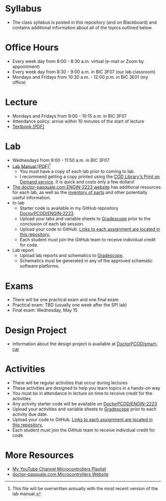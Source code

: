 # Syllabus

- The class syllabus is posted in this repository (and on Blackboard) and contains additional information about all of the topics outlined below

# Office Hours

- Every week day from 8:00 - 8:30 a.m. virtual (e-mail or Zoom by appointment)
- Every week day from 8:30 - 9:00 a.m. in BIC 3F07 (our lab classroom)
- Mondays and Fridays from 10:30 a.m. - 12:00 p.m. in BIC 3E01 (my office)

# Lecture

- Mondays and Fridays from 9:00 - 10:15 a.m. in BIC 3F07
- Attendance policy: arrive within 10 minutes of the start of lecture
- [Textbook [PDF]](https://doctor-pasquale.com/wp-content/uploads/2021/02/The-Yellow-Book.pdf)

# Lab

- Wednesdays from 9:00 - 11:50 a.m. in BIC 3F07
- [Lab Manual [PDF]](https://doctor-pasquale.com/wp-content/uploads/2023/05/ENGIN-2223-Lab-Manual.pdf)[^1]
  - You must have a copy of each lab prior to coming to lab.
  - I recommend getting a copy printed using the [COD Library's Print on Demand service](https://library.cod.edu/pod). It is quick and costs only a few dollars!
- [The doctor-pasquale.com ENGIN-2223 website](https://doctor-pasquale.com/engin-2223/) has additional resources for each lab, as well as the [inventory of parts](https://doctor-pasquale.com/inventory/) and other potentially useful information.
- In-lab
  - Starter code is available in my GitHub repository [DoctorPCOD/ENGIN-2223](../ENGIN-2223)
  - Upload your labs and variable sheets to [Gradescope](https://www.gradescope.com) prior to the conclusion of each lab session.
  - Upload your code to GitHub. [Links to each assignment are located in this repository.](github-submission-links.md)
  - Each student must join the GitHub team to receive individual credit for code.
- Lab report
  - Upload lab reports and schematics to [Gradescope](https://www.gradescope.com).
  - Schematics must be generated in any of the approved schematic software platforms.

[^1]: This file will be overwritten annually with the most recent version of the lab manual.

# Exams

- There will be one practical exam and one final exam
- Practical exam: TBD (usually one week after the SPI lab)
- Final exam: Wednesday, May 15

# Design Project

- Information about the design project is available at [DoctorPCOD/smart-car](../smart-car)

# Activities

- There will be regular activities that occur during lectures
- These activities are designed to help you learn topics in a hands-on way
- You must be in attendance in lecture on time to receive credit for the activities
- Any activity starter code will be available on [DoctorPCOD/ENGIN-2223](../ENGIN-2223)
- Upload your activities and variable sheets to [Gradescope](https://www.gradescope.com) prior to each activity due date.
- Upload your code to GitHub. [Links to each assignment are located in this repository.](github-submission-links.md)
- Each student must join the GitHub team to receive individual credit for code.

# More Resources

- [My YouTube Channel Microcontrollers Playlist](https://www.youtube.com/playlist?list=PLo9WFV9pBhDtbcmTBeia_KIwWqLGu44GF)
- [doctor-pasquale.com Microcontrollers Website](https://doctor-pasquale.com/engin-2223/)
